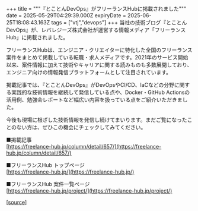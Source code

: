 +++
title = """『とことんDevOps』がフリーランスHubに掲載されました"""
date = 2025-05-29T04:29:39.000Z
expiryDate = 2025-06-25T18:08:43.163Z
tags = ["vtj","devops"]
+++
当社の技術ブログ『とことんDevOps』が、レバレジーズ株式会社が運営する情報メディア「フリーランスHub」に掲載されました。

フリーランスHubは、エンジニア・クリエイターに特化した全国のフリーランス案件をまとめて掲載している転職・求人メディアです。2021年のサービス開始以来、案件情報に加えて技術やキャリアに関する読みものも多数展開しており、エンジニア向けの情報発信プラットフォームとして注目されています。

掲載記事では、『とことんDevOps』がDevOpsやCI/CD、IaCなどの分野に関する実践的な技術情報を継続して発信している点や、Docker・GitHub Actionsの活用例、勉強会レポートなど幅広い内容を扱っている点をご紹介いただきました。

今後も現場に根ざした技術情報を発信し続けてまいります。まだご覧になったことのない方は、ぜひこの機会にチェックしてみてください。

■掲載記事  
[https://freelance-hub.jp/column/detail/657/](https://freelance-hub.jp/column/detail/657/)

■フリーランスHub トップページ  
[https://freelance-hub.jp/](https://freelance-hub.jp/)

■フリーランスHub 案件一覧ページ  
[https://freelance-hub.jp/project/](https://freelance-hub.jp/project/)

[[source]](https://devops-blog.virtualtech.jp/entry/20250529/1748492979)
